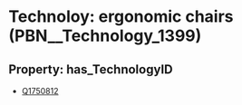 # Technoloy: __ergonomic chairs__ (PBN__Technology_1399)

## Property: has_TechnologyID

* [Q1750812](Q1750812)

